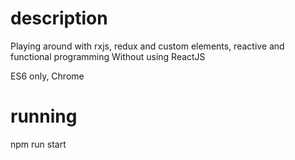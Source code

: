 # description

Playing around with rxjs, redux and custom elements, reactive and functional programming
Without using ReactJS

ES6 only, Chrome

# running
npm run start